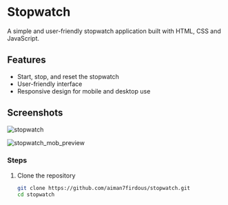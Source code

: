 # Stopwatch

A simple and user-friendly stopwatch application built with HTML, CSS and JavaScript.

## Features

- Start, stop, and reset the stopwatch
- User-friendly interface
- Responsive design for mobile and desktop use

## Screenshots

![stopwatch](https://github.com/user-attachments/assets/8d567d6a-29a1-4311-b070-081323164883)

![stopwatch_mob_preview](https://github.com/user-attachments/assets/904b8536-642e-4a59-a52e-c518d5096e2f)

### Steps

1. Clone the repository
   ```sh
   git clone https://github.com/aiman7firdous/stopwatch.git
   cd stopwatch
